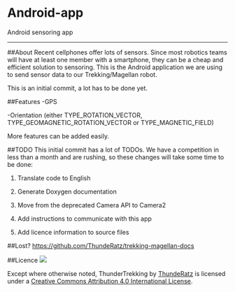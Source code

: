 # Android-app
Android sensoring app

----------------------------------------------------------------------

##About
Recent cellphones offer lots of sensors. Since most robotics teams will have at
least one member with a smartphone, they can be a cheap and efficient solution
to sensoring. This is the Android application we are using to send sensor data
to our Trekking/Magellan robot.

This is an initial commit, a lot has to be done yet.

##Features
-GPS

-Orientation (either TYPE_ROTATION_VECTOR, TYPE_GEOMAGNETIC_ROTATION_VECTOR or TYPE_MAGNETIC_FIELD)


More features can be added easily.

##TODO
This initial commit has a lot of TODOs. We have a competition in less than a month
and are rushing, so these changes will take some time to be done:

1. Translate code to English

2. Generate Doxygen documentation

3. Move from the deprecated Camera API to Camera2

4. Add instructions to communicate with this app

5. Add licence information to source files

##Lost?
https://github.com/ThundeRatz/trekking-magellan-docs

##Licence
[<img src="https://i.creativecommons.org/l/by/4.0/88x31.png">](http://creativecommons.org/licenses/by/4.0/)

Except where otherwise noted, ThunderTrekking by [ThundeRatz](http://www.thunderatz.org) is licensed under a [Creative Commons Attribution 4.0 International License](http://creativecommons.org/licenses/by/4.0/).
